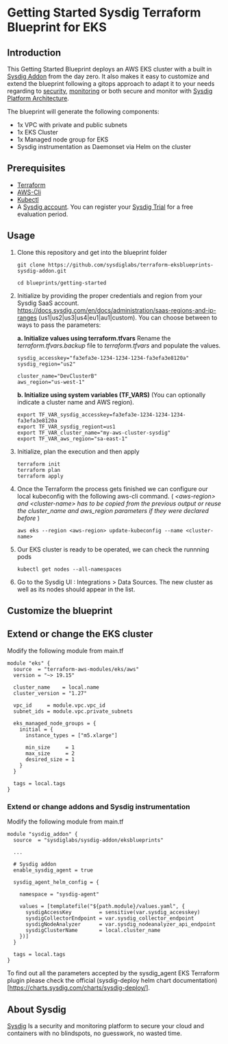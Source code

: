 # Getting Started Sysdig Terraform Blueprint for EKS

## Introduction

This Getting Started Blueprint deploys an AWS EKS cluster with a built in [Sysdig Addon](https://registry.terraform.io/modules/sysdiglabs/sysdig-addon/eksblueprints/latest) from the day zero. It also makes it easy to customize and extend the blueprint following a gitops approach to adapt it to your needs regarding to [security](https://sysdig.com/products/secure/), [monitoring](https://sysdig.com/products/monitor/) or both secure and monitor with [Sysdig Platform Architecture](https://sysdig.com/platform-architecture/).

The blueprint will generate the following components:

* 1x VPC with private and public subnets
* 1x EKS Cluster
* 1x Managed node group for EKS
* Sysdig instrumentation as Daemonset via Helm on the cluster


## Prerequisites

* [Terraform](https://learn.hashicorp.com/tutorials/terraform/install-cli)
* [AWS-Cli](https://docs.aws.amazon.com/cli/latest/userguide/getting-started-install.html)
* [Kubectl](https://kubernetes.io/docs/tasks/tools/#kubectl)
* A [Sysdig account](https://sysdig.com/company/start-free/). You can register your [Sysdig Trial](https://sysdig.com/company/start-free/) for a free evaluation period.

## Usage

1. Clone this repository and get into the blueprint folder

    ````
    git clone https://github.com/sysdiglabs/terraform-eksblueprints-sysdig-addon.git

    cd blueprints/getting-started
    ````

2. Initialize by providing the proper credentials and region from your Sysdig SaaS account.
https://docs.sysdig.com/en/docs/administration/saas-regions-and-ip-ranges (us1|us2|us3|us4|eu1|au1|custom).
You can choose between to ways to pass the parameters:

    **a. Initialize values using terraform.tfvars**
    Rename the *terraform.tfvars.backup* file to *terraform.tfvars* and populate the values.
    ```
    sysdig_accesskey="fa3efa3e-1234-1234-1234-fa3efa3e8120a"
    sysdig_region="us2"

    cluster_name="DevClusterB"
    aws_region="us-west-1"
    ```
    **b. Initialize using system variables (TF_VARS)**
    (You can optionally indicate a cluster name and AWS region).
    ```
    export TF_VAR_sysdig_accesskey=fa3efa3e-1234-1234-1234-fa3efa3e8120a
    export TF_VAR_sysdig_regiont=us1
    export TF_VAR_cluster_name="my-aws-cluster-sysdig"
    export TF_VAR_aws_region="sa-east-1"
    ```
1. Initialize, plan the execution and then apply

    ```
    terraform init
    terraform plan
    terraform apply
    ```
2. Once the Terraform the process gets finished we can configure our local kubeconfig with the following aws-cli command. ( *\<aws-region\> and \<cluster-name\> has to be copied from the previous output or reuse the cluster_name and aws_region parameters if they were declared before* )
    ```
    aws eks --region <aws-region> update-kubeconfig --name <cluster-name>
    ```
3. Our EKS cluster is ready to be operated, we can check the runnning pods
    ```
    kubectl get nodes --all-namespaces
    ```
4. Go to the Sysdig UI : Integrations > Data Sources. The new cluster as well as its nodes should appear in the list.

## Customize the blueprint

## Extend or change the EKS cluster
Modify the following module from main.tf

```hcl
module "eks" {
  source  = "terraform-aws-modules/eks/aws"
  version = "~> 19.15"

  cluster_name    = local.name
  cluster_version = "1.27"

  vpc_id     = module.vpc.vpc_id
  subnet_ids = module.vpc.private_subnets

  eks_managed_node_groups = {
    initial = {
      instance_types = ["m5.xlarge"]

      min_size     = 1
      max_size     = 2
      desired_size = 1
    }
  }

  tags = local.tags
}
```

### Extend or change addons and Sysdig instrumentation

Modify the following module from main.tf

```hcl
module "sysdig_addon" {
  source  = "sysdiglabs/sysdig-addon/eksblueprints"

  ...

  # Sysdig addon
  enable_sysdig_agent = true

  sysdig_agent_helm_config = {

    namespace = "sysdig-agent"

    values = [templatefile("${path.module}/values.yaml", {
      sysdigAccessKey         = sensitive(var.sysdig_accesskey)
      sysdigCollectorEndpoint = var.sysdig_collector_endpoint
      sysdigNodeAnalyzer      = var.sysdig_nodeanalyzer_api_endpoint
      sysdigClusterName       = local.cluster_name
    })]
  }

  tags = local.tags
}
```
To find out all the parameters accepted by the sysdig_agent EKS Terraform plugin please check the official (sysdig-deploy helm chart documentation)[https://charts.sysdig.com/charts/sysdig-deploy/].

## About Sysdig

[Sysdig](https://sysdig.com) Is a security and monitoring platform to secure your cloud and containers with no blindspots, no guesswork, no wasted time.
